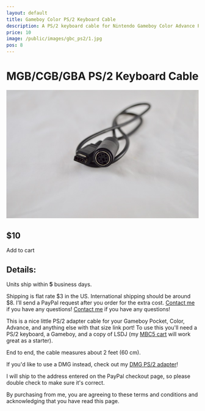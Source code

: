 ```yaml
---
layout: default
title: Gameboy Color PS/2 Keyboard Cable
description: A PS/2 keyboard cable for Nintendo Gameboy Color Advance Pocket and LSDJ sync
price: 10
image: /public/images/gbc_ps2/1.jpg
pos: 8
---
```

# MGB/CGB/GBA PS/2 Keyboard Cable

<div class="gallery">
	<img src="/public/images/gbc_ps2/1.jpg" alt="GCB/GBC/MGB PS/2 cable">
</div>

## $10

<form id="paypal" target="paypal" action="https://www.paypal.com/cgi-bin/webscr" method="post">
<input type="hidden" name="cmd" value="_s-xclick">
<input type="hidden" name="hosted_button_id" value="TEND2ANJT4KZQ">
</form>

<div class="addToCart noselect" onclick="addToCart()">
  Add to cart
</div>

## Details:

Units ship within **5** business days.

Shipping is flat rate $3 in the US. International shipping should be around $8. I’ll send a PayPal request after you order for the extra cost. [Contact me](mailto:bro@catskull.net) if you have any questions! [Contact me](mailto:bro@catskull.net) if you have any questions!

This is a nice little PS/2 adapter cable for your Gameboy Pocket, Color, Advance, and anything else with that size link port! To use this you'll need a PS/2 keyboard, a Gameboy, and a copy of LSDJ (my [MBC5 cart](http://catskullelectronics.com/mbc5cart) will work great as a starter).

End to end, the cable measures about 2 feet (60 cm).

If you'd like to use a DMG instead, check out my [DMG PS/2 adapter](/dmgps2)!

I will ship to the address entered on the PayPal checkout page, so please double check to make sure it's correct.

By purchasing from me, you are agreeing to these terms and conditions and acknowledging that you have read this page.

<script src="https://ajax.googleapis.com/ajax/libs/jquery/2.2.2/jquery.min.js"></script>
<script src="{{ site.baseurl }}public/js/ps2gallery.js"></script>
